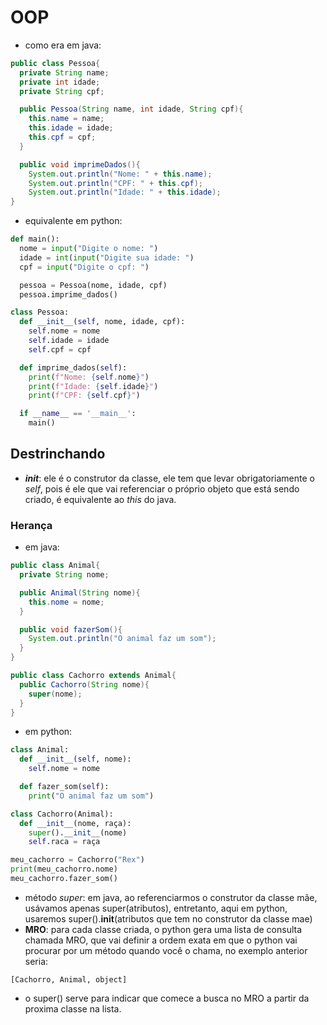 # OOP
- como era em java:
```java
public class Pessoa{
  private String name;
  private int idade;
  private String cpf;

  public Pessoa(String name, int idade, String cpf){
    this.name = name;
    this.idade = idade;
    this.cpf = cpf;
  }

  public void imprimeDados(){
    System.out.println("Nome: " + this.name);
    System.out.println("CPF: " + this.cpf);
    System.out.println("Idade: " + this.idade);
}
```
- equivalente em python:
```python
def main():
  nome = input("Digite o nome: ")
  idade = int(input("Digite sua idade: ")
  cpf = input("Digite o cpf: ")

  pessoa = Pessoa(nome, idade, cpf)
  pessoa.imprime_dados()

class Pessoa:
  def __init__(self, nome, idade, cpf):
    self.nome = nome
    self.idade = idade
    self.cpf = cpf

  def imprime_dados(self):
    print(f"Nome: {self.nome}")
    print(f"Idade: {self.idade}")
    print(f"CPF: {self.cpf}")

  if __name__ == '__main__':
    main()
```
## Destrinchando
- *__init__*: ele é o construtor da classe, ele tem que levar obrigatoriamente o *self*, pois é ele que vai referenciar o próprio objeto que está sendo criado, é equivalente ao *this* do java.

### Herança
- em java:
```java
public class Animal{
  private String nome;

  public Animal(String nome){
    this.nome = nome;
  }

  public void fazerSom(){
    System.out.println("O animal faz um som");
  }
}

public class Cachorro extends Animal{
  public Cachorro(String nome){
    super(nome);
  }
}
```
- em python:
```python
class Animal:
  def __init__(self, nome):
    self.nome = nome

  def fazer_som(self):
    print("O animal faz um som")

class Cachorro(Animal):
  def __init__(nome, raça):
    super().__init__(nome)
    self.raca = raça

meu_cachorro = Cachorro("Rex")
print(meu_cachorro.nome)
meu_cachorro.fazer_som()
```
- método *super*: em java, ao referenciarmos o construtor da classe mãe, usávamos apenas super(atributos), entretanto, aqui em python, usaremos super().__init__(atributos que tem no construtor da classe mae)
- **MRO**: para cada classe criada, o python gera uma lista de consulta chamada MRO, que vai definir a ordem exata em que o python vai procurar por um método quando você o chama, no exemplo anterior seria:
```
[Cachorro, Animal, object]
```
- o super() serve para indicar que comece a busca no MRO a partir da proxima classe na lista.
